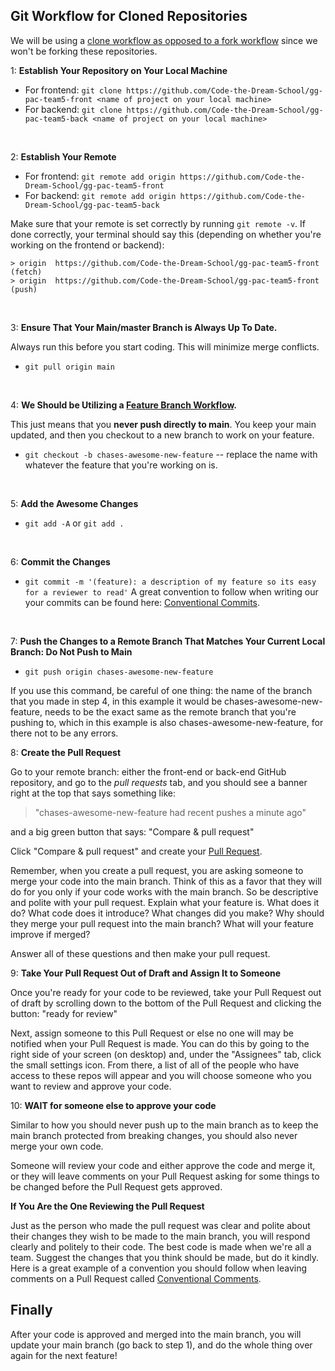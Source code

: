 ## Git Workflow for Cloned Repositories
We will be using a [clone workflow as opposed to a fork workflow](https://www.theserverside.com/answer/Git-fork-vs-clone-Whats-the-difference) since we won't be forking these repositories. 

1:  **Establish Your Repository on Your Local Machine**
- For frontend: `git clone https://github.com/Code-the-Dream-School/gg-pac-team5-front <name of project on your local machine>`
- For backend: `git clone https://github.com/Code-the-Dream-School/gg-pac-team5-back <name of project on your local machine>`

<br>

2: **Establish Your Remote**
- For frontend: `git remote add origin https://github.com/Code-the-Dream-School/gg-pac-team5-front`
- For backend: `git remote add origin https://github.com/Code-the-Dream-School/gg-pac-team5-back`

Make sure that your remote is set correctly by running `git remote -v`. If done correctly, your terminal should say this (depending on whether you're working on the frontend or backend): 
```
> origin  https://github.com/Code-the-Dream-School/gg-pac-team5-front (fetch)
> origin  https://github.com/Code-the-Dream-School/gg-pac-team5-front (push)
 ```

<br>

3: **Ensure That Your Main/master Branch is Always Up To Date.**

Always run this before you start coding. This will minimize merge conflicts.
- `git pull origin main`

<br>

4: **We Should be Utilizing a [Feature Branch Workflow](https://www.atlassian.com/git/tutorials/comparing-workflows/feature-branch-workflow).**

This just means that you **never push directly to main**. You keep your main updated, and then you checkout to a new branch to work on your feature.
- `git checkout -b chases-awesome-new-feature` -- replace the name with whatever the feature that you're working on is.

<br>

5: **Add the Awesome Changes**
- `git add -A` or `git add .`

<br>

6: **Commit the Changes**
- `git commit -m '(feature): a description of my feature so its easy for a reviewer to read'`
A great convention to follow when writing our your commits can be found here: [Conventional Commits](https://www.conventionalcommits.org/en/v1.0.0/).

<br> 

7: **Push the Changes to a Remote Branch That Matches Your Current Local Branch: Do Not Push to Main**
- `git push origin chases-awesome-new-feature`

If you use this command, be careful of one thing: the name of the branch that you made in step 4, in this example it would be chases-awesome-new-feature, needs to be the exact same as the remote branch that you're pushing to, which in this example is also chases-awesome-new-feature, for there not to be any errors.

8: **Create the Pull Request**

Go to your remote branch: either the front-end or back-end GitHub repository, and go to the _pull requests_ tab, and you should see a banner right at the top that says something like: 
> "chases-awesome-new-feature had recent pushes a minute ago" 

and a big green button that says: "Compare & pull request"

Click "Compare & pull request" and create your [Pull Request](https://docs.github.com/en/pull-requests/collaborating-with-pull-requests/proposing-changes-to-your-work-with-pull-requests/about-pull-requests).

Remember, when you create a pull request, you are asking someone to merge your code into the main branch. Think of this as a favor that they will do for you only if your code works with the main branch. So be descriptive and polite with your pull request. Explain what your feature is. What does it do? What code does it introduce? What changes did you make? Why should they merge your pull request into the main branch? What will your feature improve if merged? 

Answer all of these questions and then make your pull request. 

9: **Take Your Pull Request Out of Draft and Assign It to Someone**

Once you're ready for your code to be reviewed, take your Pull Request out of draft by scrolling down to the bottom of the Pull Request and clicking the button: "ready for review"

Next, assign someone to this Pull Request or else no one will may be notified when your Pull Request is made. You can do this by going to the right side of your screen (on desktop) and, under the "Assignees" tab, click the small settings icon. From there, a list of all of the people who have access to these repos will appear and you will choose someone who you want to review and approve your code.

10: **WAIT for someone else to approve your code**

Similar to how you should never push up to the main branch as to keep the main branch protected from breaking changes, you should also never merge your own code. 

Someone will review your code and either approve the code and merge it, or they will leave comments on your Pull Request asking for some things to be changed before the Pull Request gets approved. 

**If You Are the One Reviewing the Pull Request**

Just as the person who made the pull request was clear and polite about their changes they wish to be made to the main branch, you will respond clearly and politely to their code. The best code is made when we're all a team. Suggest the changes that you think should be made, but do it kindly. Here is a great example of a convention you should follow when leaving comments on a Pull Request called [Conventional Comments](https://conventionalcomments.org/). 

## Finally

After your code is approved and merged into the main branch, you will update your main branch (go back to step 1), and do the whole thing over again for the next feature!